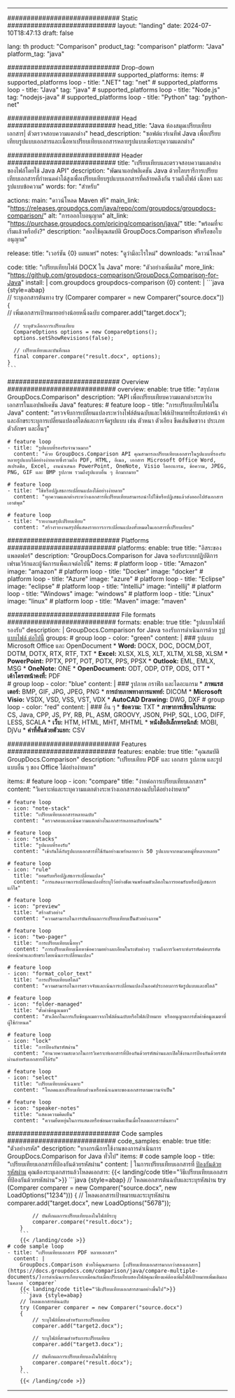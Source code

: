 
---
############################# Static ############################
layout: "landing"
date: 2024-07-10T18:47:13
draft: false

lang: th
product: "Comparison"
product_tag: "comparison"
platform: "Java"
platform_tag: "java"

############################# Drop-down ############################
supported_platforms:
  items:
    # supported_platforms loop
    - title: ".NET"
      tag: "net"
    # supported_platforms loop
    - title: "Java"
      tag: "java"
    # supported_platforms loop
    - title: "Node.js"
      tag: "nodejs-java"
    # supported_platforms loop
    - title: "Python"
      tag: "python-net"

############################# Head ############################
head_title: "Java ห้องสมุดเปรียบเทียบเอกสาร| ตัวตรวจสอบความแตกต่าง"
head_description: "ซอฟต์แวร์เนทีฟ Java เพื่อเปรียบเทียบรูปแบบเอกสารและเนื้อหาเปรียบเทียบเอกสารหลายรูปแบบเพื่อระบุความแตกต่าง"

############################# Header ############################
title: "เปรียบเทียบและตรวจสอบความแตกต่างของไฟล์โดยใช้ Java API"
description: "พัฒนาแอปพลิเคชัน Java ด้วยไลบรารีการเปรียบเทียบเอกสารที่กำหนดค่าได้สูงเพื่อเปรียบเทียบรูปแบบเอกสารที่คล้ายคลึงกัน รวมถึงไฟล์ เนื้อหา และรูปแบบข้อความ"
words:
  for: "สำหรับ"

actions:
  main: "ดาวน์โหลด Maven ฟรี"
  main_link: "https://releases.groupdocs.com/java/repo/com/groupdocs/groupdocs-comparison/"
  alt: "การออกใบอนุญาต"
  alt_link: "https://purchase.groupdocs.com/pricing/comparison/java/"
  title: "พร้อมที่จะเริ่มแล้วหรือยัง?"
  description: "ลองใช้คุณสมบัติ GroupDocs.Comparison ฟรีหรือขอใบอนุญาต"

release:
  title: "เวอร์ชัน {0} เผยแพร่"
  notes: "ดูว่ามีอะไรใหม่"
  downloads: "ดาวน์โหลด"

code:
  title: "เปรียบเทียบไฟล์ DOCX ใน Java"
  more: "ตัวอย่างเพิ่มเติม"
  more_link: "https://github.com/groupdocs-comparison/GroupDocs.Comparison-for-Java"
  install: |
    <dependency>
      <groupId>com.groupdocs</groupId>
      <artifactId>groupdocs-comparison</artifactId>
      <version>{0}</version>
    </dependency>
  content: |
    ```java {style=abap}  
    // ระบุเอกสารต้นทาง
    try (Comparer comparer = new Comparer("source.docx"))
    {    
      // เพิ่มเอกสารเป้าหมายอย่างน้อยหนึ่งฉบับ
      comparer.add("target.docx");

      // ระบุตัวเลือกการเปรียบเทียบ
      CompareOptions options = new CompareOptions();
      options.setShowRevisions(false);

      // เปรียบเทียบและบันทึกผล
      final comparer.compare("result.docx", options);
    }    
    ```

############################# Overview ############################
overview:
  enable: true
  title: "สรุปภาพ GroupDocs.Comparison"
  description: "API เพื่อเปรียบเทียบความแตกต่างระหว่างเอกสารในแอปพลิเคชัน Java"
  features:
    # feature loop
    - title: "การเปรียบเทียบไฟล์ใน Java"
      content: "ตรวจจับการเปลี่ยนแปลงระหว่างไฟล์ต้นฉบับและไฟล์เป้าหมายที่ระดับย่อหน้า คำ และอักขระระบุการเปลี่ยนแปลงสไตล์และการจัดรูปแบบ เช่น ตัวหนา ตัวเอียง ขีดเส้นขีดขวาง ประเภทตัวอักษร และอื่นๆ"

    # feature loop
    - title: "รูปแบบที่รองรับจำนวนมาก"
      content: "ด้วย GroupDocs.Comparison API คุณสามารถเปรียบเทียบเอกสารในรูปแบบที่รองรับหลายรูปแบบได้อย่างง่ายดายซึ่งรวมถึง PDF, HTML, อีเมล, เอกสาร Microsoft Office Word, สเปรดชีต, Excel, งานนำเสนอ PowerPoint, OneNote, Visio ไดอะแกรม, ข้อความ, JPEG, PNG, GIF และ BMP รูปภาพ รวมถึงรูปแบบอื่น ๆ อีกมากมาย"

    # feature loop
    - title: "ใช้หรือปฏิเสธการเปลี่ยนแปลงได้อย่างง่ายดาย"
      content: "ทุกความแตกต่างระหว่างเอกสารที่เปรียบเทียบสามารถนำไปใช้หรือปฏิเสธแล้วส่งออกไปยังเอกสารเอาต์พุต"

    # feature loop
    - title: "รายงานสรุปเปรียบเทียบ"
      content: "สร้างรายงานสรุปที่แสดงรายการการเปลี่ยนแปลงทั้งหมดในเอกสารที่เปรียบเทียบ"

############################# Platforms ############################
platforms:
  enable: true
  title: "อิสระของแพลตฟอร์"
  description: "GroupDocs.Comparison for Java รองรับระบบปฏิบัติการ เฟรมเวิร์กและผู้จัดการแพ็คเกจต่อไปนี้"
  items:
    # platform loop
    - title: "Amazon"
      image: "amazon"
    # platform loop
    - title: "Docker"
      image: "docker"
    # platform loop
    - title: "Azure"
      image: "azure"
    # platform loop
    - title: "Eclipse"
      image: "eclipse"
    # platform loop
    - title: "IntelliJ"
      image: "intellij"
    # platform loop
    - title: "Windows"
      image: "windows"
    # platform loop
    - title: "Linux"
      image: "linux"
    # platform loop
    - title: "Maven"
      image: "maven"

############################# File formats ############################
formats:
  enable: true
  title: "รูปแบบไฟล์ที่รองรับ"
  description: |
    GroupDocs.Comparison for Java รองรับการดำเนินการด้วย [รูปแบบไฟล์ ต่อไปนี้](https://docs.groupdocs.com/comparison/java/supported-document-formats/)
  groups:
    # group loop
    - color: "green"
      content: |
        ### รูปแบบ Microsoft Office และ OpenDocument
        * **Word:** DOCX, DOC, DOCM,DOT, DOTM, DOTX, RTX, RTF, TXT
        * **Excel:** XLSX, XLS, XLT, XLTM, XLSB, XLSM
        * **PowerPoint:** PPTX, PPT, POT, POTX, PPS, PPSX
        * **Outlook:** EML, EMLX, MSG
        * **OneNote:** ONE
        * **OpenDocument:** ODT, ODP, OTP, ODS, OTT
        * **เค้าโครงหน้าคงที่:** PDF        
    # group loop
    - color: "blue"
      content: |
        ### รูปภาพ กราฟิก และไดอะแกรม
        * **ภาพแรสเตอร์:** BMP, GIF, JPG, JPEG, PNG
        * **การถ่ายภาพทางการแพทย์:** DICOM
        * **Microsoft Visio:** VSDX, VSD, VSS, VST, VDX
        * **AutoCAD Drawing:** DWG, DXF
      # group loop
    - color: "red"
      content: |
        ### อื่น ๆ
        * **ข้อความ:** TXT
        * **ภาษาการเขียนโปรแกรม:** CS, Java, CPP, JS, PY, RB, PL, ASM, GROOVY, JSON, PHP, SQL, LOG, DIFF, LESS, SCALA
        * **เว็บ:** HTM, HTML, MHT, MHTML
        * **หนังสืออิเล็กทรอนิกส์:** MOBI, DjVu
        * **ค่าที่คั่นด้วยตัวแยก:** CSV

############################# Features ############################
features:
  enable: true
  title: "คุณสมบัติ GroupDocs.Comparison"
  description: "เปรียบเทียบ PDF และ เอกสาร รูปภาพ และรูปแบบอื่น ๆ ของ Office ได้อย่างง่ายดาย"

  items:
    # feature loop
    - icon: "compare"
      title: "ง่ายต่อการเปรียบเทียบเอกสาร"
      content: "วิเคราะห์และระบุความแตกต่างระหว่างเอกสารสองฉบับได้อย่างง่ายดาย"

    # feature loop
    - icon: "note-stack"
      title: "เปรียบเทียบเอกสารหลายฉบับ"
      content: "ตรวจสอบและเน้นความแตกต่างในเอกสารหลายฉบับพร้อมกัน"

    # feature loop
    - icon: "stacks"
      title: "รูปแบบที่รองรับ"
      content: "เข้ากันได้กับรูปแบบเอกสารที่ใช้กันอย่างแพร่หลายกว่า 50 รูปแบบจากหมวดหมู่ที่หลากหลาย"

    # feature loop
    - icon: "rule"
      title: "ยอมรับหรือปฏิเสธการเปลี่ยนแปลง"
      content: "การแสดงภาพการเปลี่ยนแปลงที่ระบุไว้อย่างชัดเจนพร้อมตัวเลือกในการยอมรับหรือปฏิเสธการแก้ไข"

    # feature loop
    - icon: "preview"
      title: "สร้างตัวอย่าง"
      content: "ความสามารถในการบันทึกผลการเปรียบเทียบเป็นตัวอย่างภาพ"

    # feature loop
    - icon: "two-pager"
      title: "การเปรียบเทียบเนื้อหา"
      content: "การเปรียบเทียบเนื้อหาข้อความอย่างละเอียดในระดับต่างๆ รวมถึงการวิเคราะห์บรรทัดต่อบรรทัดย่อหน้าคำและอักขระโดยเน้นการเปลี่ยนแปลง"

    # feature loop
    - icon: "format_color_text"
      title: "การเปรียบเทียบสไตล์"
      content: "ความสามารถในการตรวจจับและเน้นการเปลี่ยนแปลงในองค์ประกอบการจัดรูปแบบและสไตล์"

    # feature loop
    - icon: "folder-managed"
      title: "ตั้งค่าข้อมูลเมตา"
      content: "ตัวเลือกในการเก็บข้อมูลเมตาจากไฟล์ต้นฉบับหรือไฟล์เป้าหมาย หรืออนุญาตการตั้งค่าข้อมูลเมตาที่ผู้ใช้กำหนด"

    # feature loop
    - icon: "lock"
      title: "การป้องกันรหัสผ่าน"
      content: "อำนวยความสะดวกในการวิเคราะห์เอกสารที่ป้องกันด้วยรหัสผ่านและเปิดใช้งานการป้องกันด้วยรหัสผ่านสำหรับเอกสารที่ได้รับ"

    # feature loop
    - icon: "select"
      title: "เปรียบเทียบหน้าเฉพาะ"
      content: "โหลดและเปรียบเทียบส่วนหรือหน้าเฉพาะของเอกสารตามความจำเป็น"

    # feature loop
    - icon: "speaker-notes"
      title: "แสดงความคิดเห็น"
      content: "ความยืดหยุ่นในการแสดงหรือซ่อนความคิดเห็นเมื่อโหลดเอกสารต้นทาง"

############################# Code samples ############################
code_samples:
  enable: true
  title: "ตัวอย่างรหัส"
  description: "บางกรณีการใช้งานของการดำเนินการ GroupDocs.Comparison for Java ทั่วไป"
  items:
    # code sample loop
    - title: "เปรียบเทียบเอกสารที่ป้องกันด้วยรหัสผ่าน"
      content: |
        ในการเปรียบเทียบเอกสารที่ [ป้องกันด้วยรหัสผ่าน](https://docs.groupdocs.com/comparison/java/load-password-protected-documents/) คุณต้องระบุเอกสารแล้วโหลดเอกสาร:
        {{< landing/code title="วิธีเปรียบเทียบเอกสารที่ป้องกันด้วยรหัสผ่าน">}}
        ```java {style=abap}
        // โหลดเอกสารต้นฉบับและระบุรหัสผ่าน
        try (Comparer comparer = new Comparer("source.docx", new LoadOptions("1234")))
        {
            // โหลดเอกสารเป้าหมายและระบุรหัสผ่าน
            comparer.add("target.docx", new LoadOptions("5678"));
        
            // บันทึกผลการเปรียบเทียบลงในไฟล์ที่ระบุ
            comparer.compare("result.docx");
        }
        ```
        {{< /landing/code >}}
    # code sample loop
    - title: "เปรียบเทียบเอกสาร PDF หลายเอกสาร"
      content: |
        GroupDocs.Comparison ช่วยให้คุณสามารถ [เปรียบเทียบเอกสารมากกว่าสองเอกสาร](https://docs.groupdocs.com/comparison/java/compare-multiple-documents/)การดำเนินการเกือบจะเหมือนกับเมื่อเปรียบเทียบสองไฟล์คุณเพียงแค่ต้องเพิ่มไฟล์เป้าหมายเพิ่มเติมลงในคลาส `comparer`
        {{< landing/code title="วิธีเปรียบเทียบเอกสารสามอย่างขึ้นไป">}}
        ```java {style=abap}   
        // โหลดเอกสารต้นฉบับ
        try (Comparer comparer = new Comparer("source.docx") 
        {
            // ระบุไฟล์ที่สองสำหรับการเปรียบเทียบ
            comparer.add("target2.docx");

            // ระบุไฟล์ที่สามสำหรับการเปรียบเทียบ
            comparer.add("target3.docx");

            // บันทึกผลการเปรียบเทียบลงในไฟล์ที่ระบุ
            comparer.compare("result.docx");
        }
        ```
        {{< /landing/code >}}

---

